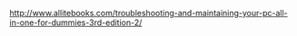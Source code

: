 http://www.allitebooks.com/troubleshooting-and-maintaining-your-pc-all-in-one-for-dummies-3rd-edition-2/